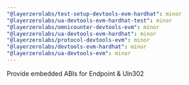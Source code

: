 ```yaml
---
"@layerzerolabs/test-setup-devtools-evm-hardhat": minor
"@layerzerolabs/ua-devtools-evm-hardhat-test": minor
"@layerzerolabs/omnicounter-devtools-evm": minor
"@layerzerolabs/ua-devtools-evm-hardhat": minor
"@layerzerolabs/protocol-devtools-evm": minor
"@layerzerolabs/devtools-evm-hardhat": minor
"@layerzerolabs/ua-devtools-evm": minor
---
```


Provide embedded ABIs for Endpoint & Uln302
